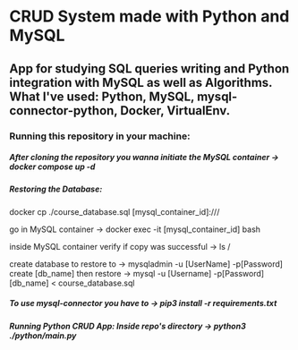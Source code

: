 # CRUD System made with Python and MySQL

## App for studying SQL queries writing and Python integration with MySQL as well as Algorithms.<br> What I've used: Python, MySQL, mysql-connector-python, Docker, VirtualEnv.

### Running this repository in your machine:  

##### After cloning the repository you wanna initiate the MySQL container -> docker compose up -d

##### Restoring the Database:
docker cp ./course_database.sql [mysql_container_id]:///

go in MySQL container -> docker exec -it [mysql_container_id] bash

inside MySQL container verify if copy was successful -> ls /

create database to restore to -> mysqladmin -u [UserName] -p[Password] create [db_name]
then restore -> mysql -u [Username] -p[Password] [db_name] < course_database.sql

##### To use mysql-connector you have to -> pip3 install -r requirements.txt

##### Running Python CRUD App: Inside repo's directory -> python3 ./python/main.py
